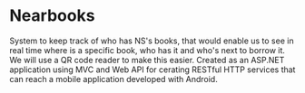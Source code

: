 # Nearbooks
System to keep track of who has NS's books, that would enable us to see in real time where is a specific book, who has it and who's next to borrow it. We will use a QR code reader to make this easier. Created as an ASP.NET application using MVC and Web API for cerating RESTful HTTP services that can reach a mobile application developed with Android.
